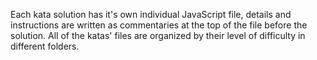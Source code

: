 Each kata solution has it's own individual JavaScript file, details and instructions are written as commentaries at the top of the file before the solution. All of the katas' files are organized by their level of difficulty in different folders.
